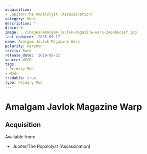 ```yaml
---
acquisition:
- Jupiter/The Ropalolyst (Assassination)
category: Mods
description: ''
drain: 6
image: ../images/amalgam-javlok-magazine-warp-2ee5bac1ef.jpg
last_updated: '2025-09-17'
name: Amalgam Javlok Magazine Warp
polarity: naramon
rarity: Rare
release_date: '2019-05-22'
source: WFCD
tags:
- Primary Mod
- Mods
tradable: true
type: Primary Mod
---
```


# Amalgam Javlok Magazine Warp

## Acquisition

Available from:
- Jupiter/The Ropalolyst (Assassination)

